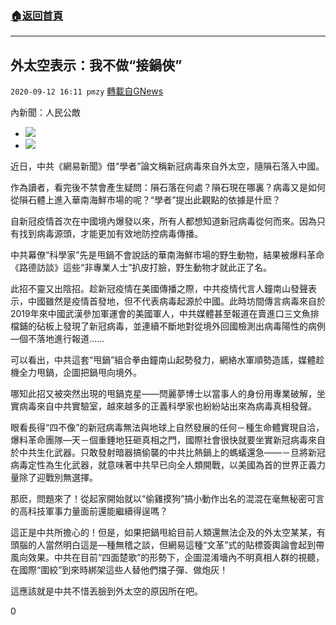###  [:house:返回首頁](https://github.com/ourhimalayas/txt)
---

## 外太空表示：我不做“接鍋俠”
`2020-09-12 16:11 pmzy` [轉載自GNews](https://gnews.org/zh-hant/351043/)

內新聞：人民公敵

- ![](https://s3.amazonaws.com/gnews-media-offload/wp-content/uploads/2020/09/12161014/Screenshot_2020-09-12-23-30-14-387_Discord.png)
- ![](https://s3.amazonaws.com/gnews-media-offload/wp-content/uploads/2020/09/12161052/Screenshot_2020-09-12-23-30-03-045_Discord.png)


近日，中共《網易新聞》借“學者”論文稱新冠病毒來自外太空，隨隕石落入中國。

作為讀者，看完後不禁會產生疑問：隕石落在何處？隕石現在哪裏？病毒又是如何從隕石體上進入華南海鮮市場的呢？“學者”提出此觀點的依據是什麽？

自新冠疫情首次在中國境內爆發以來，所有人都想知道新冠病毒從何而來。因為只有找到病毒源頭，才能更加有效地防控病毒傳播。

中共幕僚“科學家”先是甩鍋不會說話的華南海鮮市場的野生動物，結果被爆料革命《路德訪談》這些“非專業人士”扒皮打臉，野生動物才就此正了名。

此招不靈又出陰招。趁新冠疫情在美國傳播之際，中共疫情代言人鐘南山發聲表示，中國雖然是疫情首發地，但不代表病毒起源於中國。此時坊間傳言病毒來自於2019年來中國武漢參加軍運會的美國軍人，中共媒體甚至報道在賣進口三文魚排檔鋪的砧板上發現了新冠病毒，並連續不斷地對從境外回國檢測出病毒陽性的病例—個不落地進行報道……

可以看出，中共這套“甩鍋”組合拳由鐘南山起勢發力，網絡水軍順勢造謠，媒體趁機全力甩鍋，企圖把鍋甩向境外。

哪知此招又被突然出現的甩鍋克星――閆麗夢博士以當事人的身份用專業破解，坐實病毒來自中共實驗室，越來越多的正義科學家也紛紛站出來為病毒真相發聲。

眼看長得“四不像”的新冠病毒無法與地球上自然發展的任何－種生命體實現自洽，爆料革命團隊—天－個重錘地狂砸真相之門，國際社會很快就要坐實新冠病毒來自於中共生化武器。只敢發射暗器搞偷襲的中共比熱鍋上的螞蟻還急――－旦將新冠病毒定性為生化武器，就意味著中共早已向全人類開戰，以美國為首的世界正義力量除了迎戰別無選擇。

那麽，問題來了！從起家開始就以“偷雞摸狗”搞小動作出名的混混在毫無秘密可言的高科技軍事力量面前還能繼續得逞嗎？

這正是中共所擔心的！但是，如果把鍋甩給目前人類還無法企及的外太空某某，有頭腦的人當然明白這是—種無稽之談，但網易這種“文革”式的貼標簽輿論會起到帶風向效果。中共在目前“四面楚歌”的形勢下，企圖混淆墻內不明真相人群的視聽，在國際“圍絞”到來時綁架這些人替他們擋子彈、做炮灰！

這應該就是中共不惜丟臉到外太空的原因所在吧。

0
